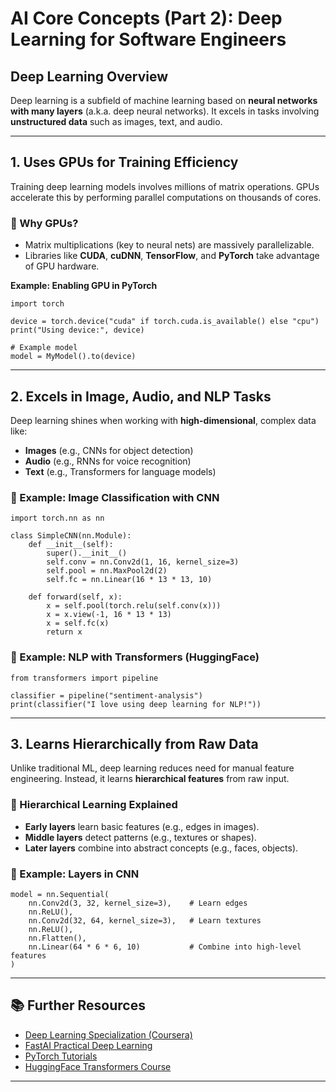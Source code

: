 # AI Core Concepts (Part 2): Deep Learning for Software Engineers

## Deep Learning Overview

Deep learning is a subfield of machine learning based on **neural networks with many layers** (a.k.a. deep neural networks). It excels in tasks involving **unstructured data** such as images, text, and audio.

---

## 1. Uses GPUs for Training Efficiency

Training deep learning models involves millions of matrix operations. GPUs accelerate this by performing parallel computations on thousands of cores.

### 🔹 Why GPUs?
- Matrix multiplications (key to neural nets) are massively parallelizable.
- Libraries like **CUDA**, **cuDNN**, **TensorFlow**, and **PyTorch** take advantage of GPU hardware.

**Example: Enabling GPU in PyTorch**
```
import torch

device = torch.device("cuda" if torch.cuda.is_available() else "cpu")
print("Using device:", device)

# Example model
model = MyModel().to(device)
```

---

## 2. Excels in Image, Audio, and NLP Tasks

Deep learning shines when working with **high-dimensional**, complex data like:

- **Images** (e.g., CNNs for object detection)
- **Audio** (e.g., RNNs for voice recognition)
- **Text** (e.g., Transformers for language models)

### 🔹 Example: Image Classification with CNN
```
import torch.nn as nn

class SimpleCNN(nn.Module):
    def __init__(self):
        super().__init__()
        self.conv = nn.Conv2d(1, 16, kernel_size=3)
        self.pool = nn.MaxPool2d(2)
        self.fc = nn.Linear(16 * 13 * 13, 10)

    def forward(self, x):
        x = self.pool(torch.relu(self.conv(x)))
        x = x.view(-1, 16 * 13 * 13)
        x = self.fc(x)
        return x
```

### 🔹 Example: NLP with Transformers (HuggingFace)
```
from transformers import pipeline

classifier = pipeline("sentiment-analysis")
print(classifier("I love using deep learning for NLP!"))
```

---

## 3. Learns Hierarchically from Raw Data

Unlike traditional ML, deep learning reduces need for manual feature engineering. Instead, it learns **hierarchical features** from raw input.

### 🔹 Hierarchical Learning Explained
- **Early layers** learn basic features (e.g., edges in images).
- **Middle layers** detect patterns (e.g., textures or shapes).
- **Later layers** combine into abstract concepts (e.g., faces, objects).

### 🔹 Example: Layers in CNN
```
model = nn.Sequential(
    nn.Conv2d(3, 32, kernel_size=3),    # Learn edges
    nn.ReLU(),
    nn.Conv2d(32, 64, kernel_size=3),   # Learn textures
    nn.ReLU(),
    nn.Flatten(),
    nn.Linear(64 * 6 * 6, 10)           # Combine into high-level features
)
```

---

## 📚 Further Resources
- [Deep Learning Specialization (Coursera)](https://www.coursera.org/specializations/deep-learning)
- [FastAI Practical Deep Learning](https://course.fast.ai/)
- [PyTorch Tutorials](https://pytorch.org/tutorials/)
- [HuggingFace Transformers Course](https://huggingface.co/course)

---